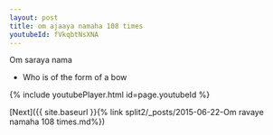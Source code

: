 ```yaml
---
layout: post
title: om ajaaya namaha 108 times
youtubeId: fVkqbtNsXNA
---
```

 
 
Om saraya nama 
 
 -  Who is of the form of a bow 
 
  
 
  
 
 
 
 
 
 


{% include youtubePlayer.html id=page.youtubeId %}
 
[Next]({{ site.baseurl }}{% link  split2/_posts/2015-06-22-Om ravaye namaha 108 times.md%})
 
